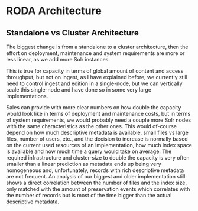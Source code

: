 # RODA Architecture

## Standalone vs Cluster Architecture

The biggest change is from a standalone to a cluster architecture, then the effort on deployment, maintenance and system requirements are more or less linear, as we add more Solr instances.

This is true for capacity in terms of global amount of content and access throughput, but not on ingest, as I have explained before, we currently still need to control ingest and edition in a single-node, but we can vertically scale this single-node and have done so in some very large implementations.

Sales can provide with more clear numbers on how double the capacity would look like in terms of deployment and maintenance costs, but in terms of system requirements, we would probably need a couple more Solr nodes with the same characteristics as the other ones. This would of-course depend on how much descriptive metadata is available, small files vs large files, number of users, etc., and the decision to increase is normally based on the current used resources of an implementation, how much index space is available and how much time a query would take on average. The required infrastructure and cluster-size to double the capacity is very often smaller than a linear prediction as metadata ends up being very homogeneous and, unfortunately, records with rich descriptive metadata are not frequent. An analysis of our biggest and older implementation still shows a direct correlation between the number of files and the index size, only matched with the amount of preservation events which correlates with the number of records but is most of the time bigger than the actual descriptive metadata.

